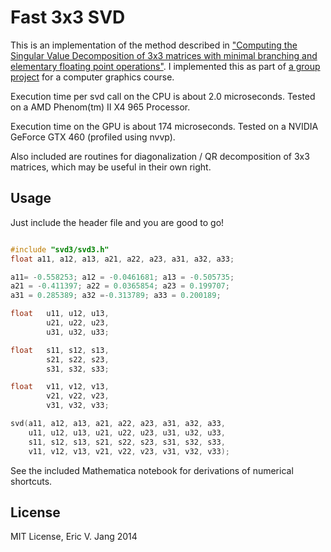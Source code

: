 Fast 3x3 SVD
===========

This is an implementation of the method described in <a href="http://pages.cs.wisc.edu/~sifakis/papers/SVD_TR1690.pdf">"Computing the Singular Value Decomposition of 3x3 matrices with minimal branching and elementary floating point operations"</a>. I implemented this as part of <a href="http://wyegelwel.github.io/snow/">a group project</a> for a computer graphics course. 

Execution time per svd call on the CPU is about 2.0 microseconds. Tested on a AMD Phenom(tm) II X4 965 Processor. 

Execution time on the GPU is about 174 microseconds. Tested on a NVIDIA GeForce GTX 460 (profiled using nvvp).

Also included are routines for diagonalization / QR decomposition of 3x3 matrices, which may be useful in their own right. 


## Usage

Just include the header file and you are good to go! 

```C++

#include "svd3/svd3.h"
float a11, a12, a13, a21, a22, a23, a31, a32, a33;

a11= -0.558253; a12 = -0.0461681; a13 = -0.505735;
a21 = -0.411397; a22 = 0.0365854; a23 = 0.199707;
a31 = 0.285389; a32 =-0.313789; a33 = 0.200189;

float 	u11, u12, u13, 
		u21, u22, u23, 
		u31, u32, u33;

float 	s11, s12, s13, 
		s21, s22, s23, 
		s31, s32, s33;

float 	v11, v12, v13, 
		v21, v22, v23, 
		v31, v32, v33;

svd(a11, a12, a13, a21, a22, a23, a31, a32, a33,
    u11, u12, u13, u21, u22, u23, u31, u32, u33,
    s11, s12, s13, s21, s22, s23, s31, s32, s33,
    v11, v12, v13, v21, v22, v23, v31, v32, v33);

```

See the included Mathematica notebook for derivations of numerical shortcuts.

## License
MIT License, Eric V. Jang 2014